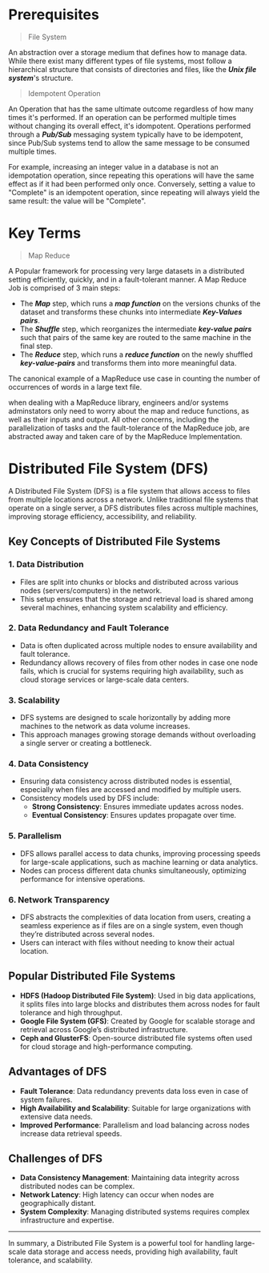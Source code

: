 # Prerequisites

> File System

  An abstraction over a storage medium that defines how to manage data. While there exist many different types of file systems, most follow a hierarchical structure that consists of directories and files, like the ***Unix file system***'s structure.
> Idempotent Operation 

  An Operation that has the same ultimate outcome regardless of how many times it's performed. If an operation can be performed multiple times without changing its overall effect, it's idompotent. Operations performed through a ***Pub/Sub*** messaging system typically have to be idempotent, since Pub/Sub systems tend to allow the same message to be consumed multiple times.

  For example, increasing an integer value in a database is not an idempotation operation, since repeating this operations will have the same effect as if it had been performed only once. Conversely, setting a value to "Complete" is an idempotent operation, since repeating will always yield the same result: the value will be "Complete".

# Key Terms

> Map Reduce

  A Popular framework for processing very large datasets in a distributed setting efficiently, quickly, and in a fault-tolerant manner. A Map Reduce Job is comprised of 3 main steps:

  - The ***Map*** step, which runs a ***map function*** on the versions chunks of the dataset and transforms these chunks into intermediate ***Key-Values pairs***.
  - The ***Shuffle*** step, which reorganizes the intermediate ***key-value pairs*** such that pairs of the same key are routed to the same machine in the final step.
  - The ***Reduce*** step, which runs a ***reduce function*** on the newly shuffled ***key-value-pairs*** and transforms them into more meaningful data.
  
  The canonical example of a MapReduce use case in counting the number of occurrences of words in a large text file.

  when dealing with a MapReduce library, engineers and/or systems adminstators only need to worry about the map and reduce functions, as well as their inputs and output. All other concerns, including the parallelization of tasks and the fault-tolerance of the MapReduce job, are abstracted away and taken care of by the MapReduce Implementation.

# Distributed File System (DFS)

A Distributed File System (DFS) is a file system that allows access to files from multiple locations across a network. Unlike traditional file systems that operate on a single server, a DFS distributes files across multiple machines, improving storage efficiency, accessibility, and reliability.

## Key Concepts of Distributed File Systems

### 1. Data Distribution
- Files are split into chunks or blocks and distributed across various nodes (servers/computers) in the network.
- This setup ensures that the storage and retrieval load is shared among several machines, enhancing system scalability and efficiency.

### 2. Data Redundancy and Fault Tolerance
- Data is often duplicated across multiple nodes to ensure availability and fault tolerance.
- Redundancy allows recovery of files from other nodes in case one node fails, which is crucial for systems requiring high availability, such as cloud storage services or large-scale data centers.

### 3. Scalability
- DFS systems are designed to scale horizontally by adding more machines to the network as data volume increases.
- This approach manages growing storage demands without overloading a single server or creating a bottleneck.

### 4. Data Consistency
- Ensuring data consistency across distributed nodes is essential, especially when files are accessed and modified by multiple users.
- Consistency models used by DFS include:
  - **Strong Consistency**: Ensures immediate updates across nodes.
  - **Eventual Consistency**: Ensures updates propagate over time.

### 5. Parallelism
- DFS allows parallel access to data chunks, improving processing speeds for large-scale applications, such as machine learning or data analytics.
- Nodes can process different data chunks simultaneously, optimizing performance for intensive operations.

### 6. Network Transparency
- DFS abstracts the complexities of data location from users, creating a seamless experience as if files are on a single system, even though they’re distributed across several nodes.
- Users can interact with files without needing to know their actual location.

## Popular Distributed File Systems
- **HDFS (Hadoop Distributed File System)**: Used in big data applications, it splits files into large blocks and distributes them across nodes for fault tolerance and high throughput.
- **Google File System (GFS)**: Created by Google for scalable storage and retrieval across Google’s distributed infrastructure.
- **Ceph and GlusterFS**: Open-source distributed file systems often used for cloud storage and high-performance computing.

## Advantages of DFS
- **Fault Tolerance**: Data redundancy prevents data loss even in case of system failures.
- **High Availability and Scalability**: Suitable for large organizations with extensive data needs.
- **Improved Performance**: Parallelism and load balancing across nodes increase data retrieval speeds.

## Challenges of DFS
- **Data Consistency Management**: Maintaining data integrity across distributed nodes can be complex.
- **Network Latency**: High latency can occur when nodes are geographically distant.
- **System Complexity**: Managing distributed systems requires complex infrastructure and expertise.

---

In summary, a Distributed File System is a powerful tool for handling large-scale data storage and access needs, providing high availability, fault tolerance, and scalability.
